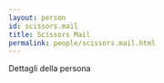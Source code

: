 ```yaml
---
layout: person
id: scissors.mail
title: Scissors Mail
permalink: people/scissors.mail.html
---
```


Dettagli della persona